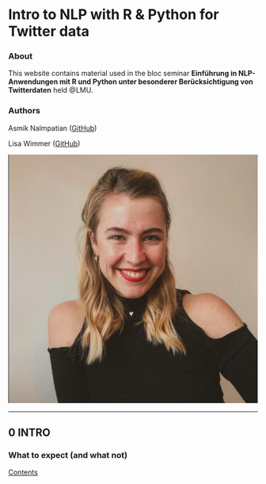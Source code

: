 # Intro to NLP with R & Python for Twitter data

### About

This website contains material used in the bloc seminar **Einführung in NLP-Anwendungen mit R und Python unter besonderer Berücksichtigung von Twitterdaten** held @LMU.

### Authors

Asmik Nalmpatian ([GitHub](https://github.com/asmiknalmpatian))

Lisa Wimmer ([GitHub](https://github.com/lisa-wm))

![](figures/pp.PNG)

***

## **0 INTRO**

###  What to expect (and what not)

[Contents](pages/test.html)


